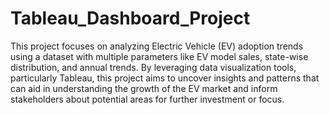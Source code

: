 # Tableau_Dashboard_Project
This project focuses on analyzing Electric Vehicle (EV) adoption trends using a dataset with multiple parameters like EV model sales, state-wise distribution, and annual trends. By leveraging data visualization tools, particularly Tableau, this project aims to uncover insights and patterns that can aid in understanding the growth of the EV market and inform stakeholders about potential areas for further investment or focus.
